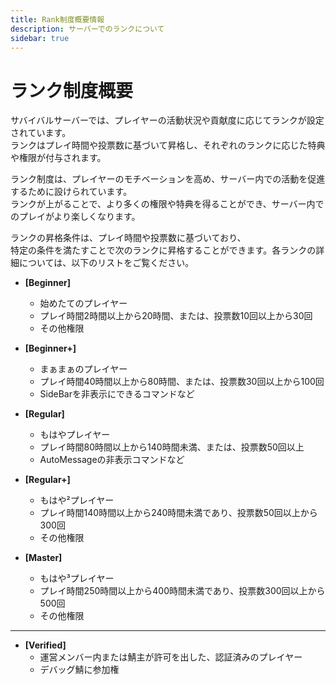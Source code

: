 ```yaml
---
title: Rank制度概要情報
description: サーバーでのランクについて
sidebar: true
---
```

# ランク制度概要

サバイバルサーバーでは、プレイヤーの活動状況や貢献度に応じてランクが設定されています。<br>
ランクはプレイ時間や投票数に基づいて昇格し、それぞれのランクに応じた特典や権限が付与されます。

ランク制度は、プレイヤーのモチベーションを高め、サーバー内での活動を促進するために設けられています。<br>
ランクが上がることで、より多くの権限や特典を得ることができ、サーバー内でのプレイがより楽しくなります。<br>

ランクの昇格条件は、プレイ時間や投票数に基づいており、<br>
特定の条件を満たすことで次のランクに昇格することができます。各ランクの詳細については、以下のリストをご覧ください。

- **[Beginner]**
  - 始めたてのプレイヤー
  - プレイ時間2時間以上から20時間、または、投票数10回以上から30回
  - その他権限

- **[Beginner+]**
  - まぁまぁのプレイヤー
  - プレイ時間40時間以上から80時間、または、投票数30回以上から100回
  - SideBarを非表示にできるコマンドなど

- **[Regular]**
  - もはやプレイヤー
  - プレイ時間80時間以上から140時間未満、または、投票数50回以上
  - AutoMessageの非表示コマンドなど

- **[Regular+]**
  - もはや²プレイヤー
  - プレイ時間140時間以上から240時間未満であり、投票数50回以上から300回
  - その他権限

- **[Master]**
  - もはや³プレイヤー
  - プレイ時間250時間以上から400時間未満であり、投票数300回以上から500回
  - その他権限

---
- **[Verified]**
  - 運営メンバー内または鯖主が許可を出した、認証済みのプレイヤー
  - デバッグ鯖に参加権
